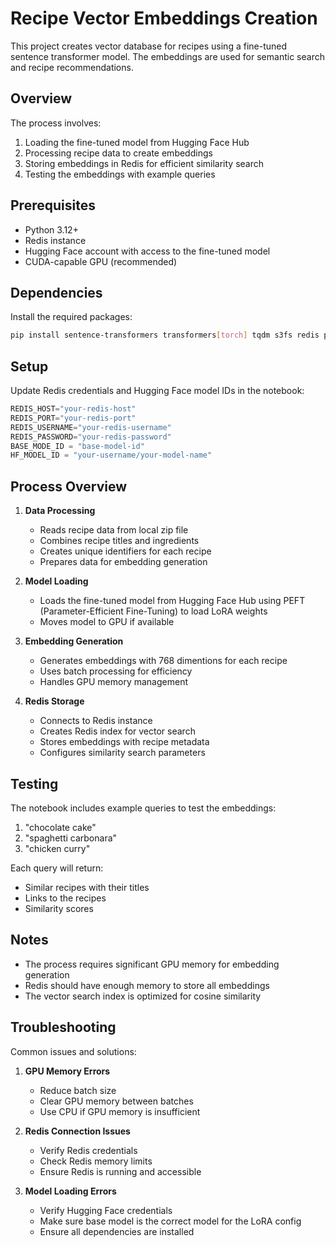 # Recipe Vector Embeddings Creation

This project creates vector database for recipes using a fine-tuned sentence transformer model. The embeddings are used for semantic search and recipe recommendations.

## Overview

The process involves:
1. Loading the fine-tuned model from Hugging Face Hub
2. Processing recipe data to create embeddings
3. Storing embeddings in Redis for efficient similarity search
4. Testing the embeddings with example queries

## Prerequisites

- Python 3.12+
- Redis instance
- Hugging Face account with access to the fine-tuned model
- CUDA-capable GPU (recommended)

## Dependencies

Install the required packages:
```bash
pip install sentence-transformers transformers[torch] tqdm s3fs redis peft
```

## Setup

Update Redis credentials and Hugging Face model IDs in the notebook:
```python
REDIS_HOST="your-redis-host"
REDIS_PORT="your-redis-port"
REDIS_USERNAME="your-redis-username"
REDIS_PASSWORD="your-redis-password"
BASE_MODE_ID = "base-model-id"
HF_MODEL_ID = "your-username/your-model-name"
```

## Process Overview

1. **Data Processing**
   - Reads recipe data from local zip file
   - Combines recipe titles and ingredients
   - Creates unique identifiers for each recipe
   - Prepares data for embedding generation

2. **Model Loading**
   - Loads the fine-tuned model from Hugging Face Hub using PEFT (Parameter-Efficient Fine-Tuning) to load LoRA weights
   - Moves model to GPU if available

3. **Embedding Generation**
   - Generates embeddings with 768 dimentions for each recipe
   - Uses batch processing for efficiency
   - Handles GPU memory management

4. **Redis Storage**
   - Connects to Redis instance
   - Creates Redis index for vector search
   - Stores embeddings with recipe metadata
   - Configures similarity search parameters

## Testing

The notebook includes example queries to test the embeddings:
1. "chocolate cake"
2. "spaghetti carbonara"
3. "chicken curry"

Each query will return:
- Similar recipes with their titles
- Links to the recipes
- Similarity scores

## Notes

- The process requires significant GPU memory for embedding generation
- Redis should have enough memory to store all embeddings
- The vector search index is optimized for cosine similarity

## Troubleshooting

Common issues and solutions:
1. **GPU Memory Errors**
   - Reduce batch size
   - Clear GPU memory between batches
   - Use CPU if GPU memory is insufficient

2. **Redis Connection Issues**
   - Verify Redis credentials
   - Check Redis memory limits
   - Ensure Redis is running and accessible

3. **Model Loading Errors**
   - Verify Hugging Face credentials
   - Make sure base model is the correct model for the LoRA config
   - Ensure all dependencies are installed
